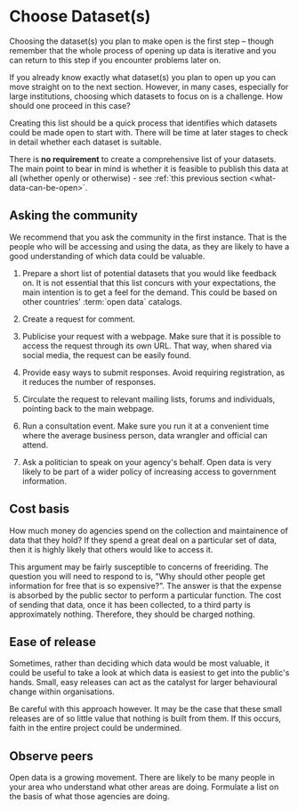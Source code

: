 Choose Dataset(s)
=================

Choosing the dataset(s) you plan to make open is the first step – though
remember that the whole process of opening up data is iterative and you
can return to this step if you encounter problems later on.

If you already know exactly what dataset(s) you plan to open up you can
move straight on to the next section. However, in many cases, especially
for large institutions, choosing which datasets to focus on is a
challenge. How should one proceed in this case?

Creating this list should be a quick process that identifies which
datasets could be made open to start with. There will be time at later
stages to check in detail whether each dataset is suitable.

There is **no requirement** to create a comprehensive list of your
datasets. The main point to bear in mind is whether it is feasible to
publish this data at all (whether openly or otherwise) - see :ref:\`this
previous section <what-data-can-be-open\>\`.

Asking the community
--------------------

We recommend that you ask the community in the first instance. That is
the people who will be accessing and using the data, as they are likely
to have a good understanding of which data could be valuable.

1.  Prepare a short list of potential datasets that you would like
    feedback on. It is not essential that this list concurs with your
    expectations, the main intention is to get a feel for the demand.
    This could be based on other countries' :term:\`open data\`
    catalogs.

2.  Create a request for comment.

3.  Publicise your request with a webpage. Make sure that it is possible
    to access the request through its own URL. That way, when shared via
    social media, the request can be easily found.

4.  Provide easy ways to submit responses. Avoid requiring registration,
    as it reduces the number of responses.

5.  Circulate the request to relevant mailing lists, forums and
    individuals, pointing back to the main webpage.

6.  Run a consultation event. Make sure you run it at a convenient time
    where the average business person, data wrangler and official can
    attend.

7.  Ask a politician to speak on your agency's behalf. Open data is very
    likely to be part of a wider policy of increasing access to
    government information.

Cost basis
----------

How much money do agencies spend on the collection and maintainence of
data that they hold? If they spend a great deal on a particular set of
data, then it is highly likely that others would like to access it.

This argument may be fairly susceptible to concerns of freeriding. The
question you will need to respond to is, "Why should other people get
information for free that is so expensive?". The answer is that the
expense is absorbed by the public sector to perform a particular
function. The cost of sending that data, once it has been collected, to
a third party is approximately nothing. Therefore, they should be
charged nothing.

Ease of release
---------------

Sometimes, rather than deciding which data would be most valuable, it
could be useful to take a look at which data is easiest to get into the
public's hands. Small, easy releases can act as the catalyst for larger
behavioural change within organisations.

Be careful with this approach however. It may be the case that these
small releases are of so little value that nothing is built from them.
If this occurs, faith in the entire project could be undermined.

Observe peers
-------------

Open data is a growing movement. There are likely to be many people in
your area who understand what other areas are doing. Formulate a list on
the basis of what those agencies are doing.
